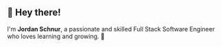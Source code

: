 
## 👋 Hey there!
I'm **Jordan Schnur**, a passionate and skilled Full Stack Software Engineer who loves learning and growing. 🚀
